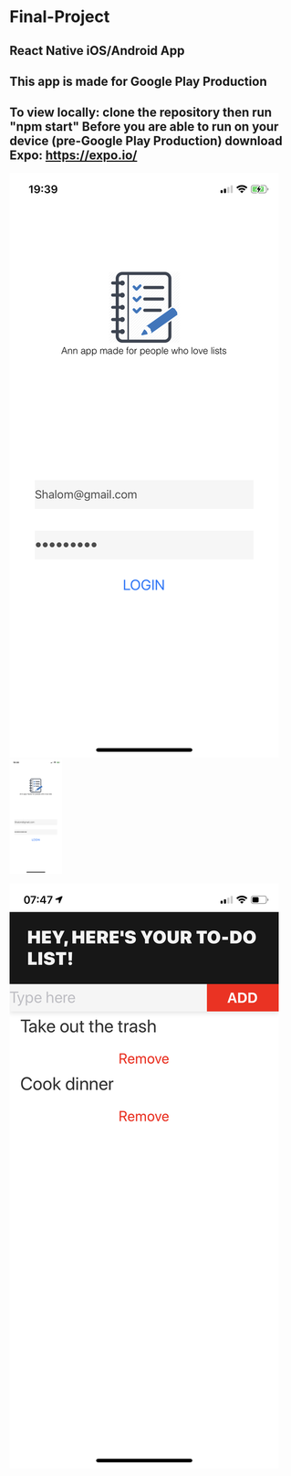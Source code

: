 # Final-Project
React Native iOS/Android App
-----------------------------
This app is made for Google Play Production
-----------------------------
To view locally: clone the repository then run "npm start"
Before you are able to run on your device (pre-Google Play Production) download Expo:
https://expo.io/
------------------------------

![Image](assets/Login.PNG?raw=true "Login")
<img src="assets/Login.PNG"  height="200">

![Image](assets/Home.PNG?raw=true "Home")